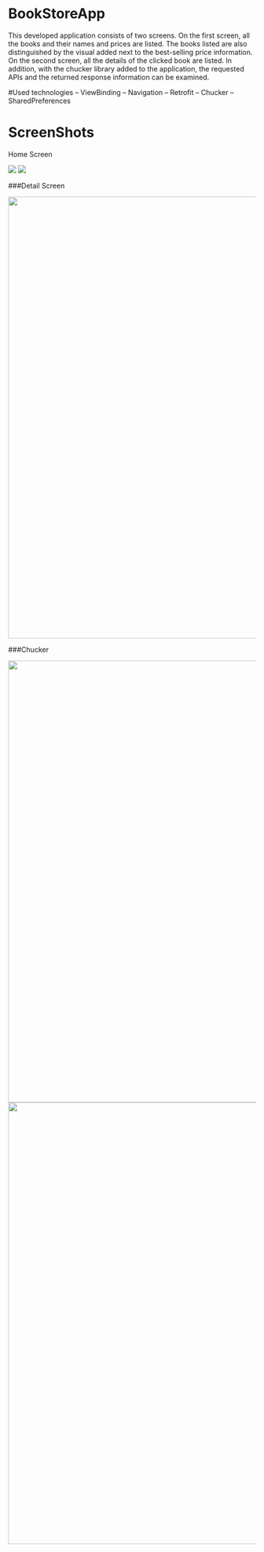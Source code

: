 # BookStoreApp

This developed application consists of two screens. 
On the first screen, all the books and their names and prices are listed. 
The books listed are also distinguished by the visual added next to the best-selling price information. 
On the second screen, all the details of the clicked book are listed. 
In addition, with the chucker library added to the application, the requested APIs and the returned response information can be examined.

#Used technologies
– ViewBinding
– Navigation
– Retrofit 
– Chucker
– SharedPreferences

# ScreenShots
Home Screen

<img src="https://github.com/tubakoc/BookStoreApp/blob/master/all_books_two.jpg" >

<img src="https://github.com/tubakoc/BookStoreApp/blob/master/all_books.jpg" >


###Detail Screen

<img src="https://github.com/tubakoc/BookStoreApp/blob/master/Detay%20page.jpg" width="800" height="900">


###Chucker 

<img src="https://github.com/tubakoc/BookStoreApp/blob/master/chucker.jpg" width="800" height="900" >

<img src="https://github.com/tubakoc/BookStoreApp/blob/master/get_bookdetail_api.jpg" width="800" height="900">

